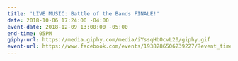 ```yaml
---
title: 'LIVE MUSIC: Battle of the Bands FINALE!'
date: 2018-10-06 17:24:00 -04:00
event-date: 2018-12-09 13:00:00 -05:00
end-time: 05PM
giphy-url: https://media.giphy.com/media/iYssqHbOcvL20/giphy.gif
event-url: https://www.facebook.com/events/1938286506239227/?event_time_id=1938286536239224
---
```


